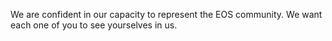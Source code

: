 We are confident in our capacity to represent the EOS community. We want each one of you to see yourselves in us.
